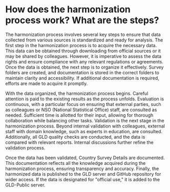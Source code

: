 # How does the harmonization process work? What are the steps?

The harmonization process involves several key steps to ensure that data collected from various sources is standardized and ready for analysis. The first step in the harmonization process is to acquire the necessary data. This data can be obtained through downloading from official sources or it may be shared by colleagues. However, it is imperative to assess the data rights and ensure compliance with any relevant regulations or agreements.
Once the data is obtained, the next step is to organize it effectively. Survey folders are created, and documentation is stored in the correct folders to maintain clarity and accessibility. If additional documentation is required, efforts are made to acquire it promptly.

With the data organized, the harmonization process begins. Careful attention is paid to the existing results as the process unfolds. Evaluation is continuous, with a particular focus on ensuring that external parties, such as colleagues or NSO (National Statistical Office) staff, are consulted as needed. Sufficient time is allotted for their input, allowing for thorough collaboration while balancing other tasks.
Validation is the next stage in the harmonization process. Beyond internal validation with colleagues, external staff with domain knowledge, such as experts in education, are consulted. Additionally, all GLD quality checks are conducted, and the data is compared with relevant reports. Internal discussions further refine the validation process.

Once the data has been validated, Country Survey Details are documented. This documentation reflects all the knowledge acquired during the harmonization process, ensuring transparency and accuracy. Finally, the harmonized data is published to the GLD server and GitHub repository for wider access. If the data is designated for "official use," it is added to the GLD-Public server.
